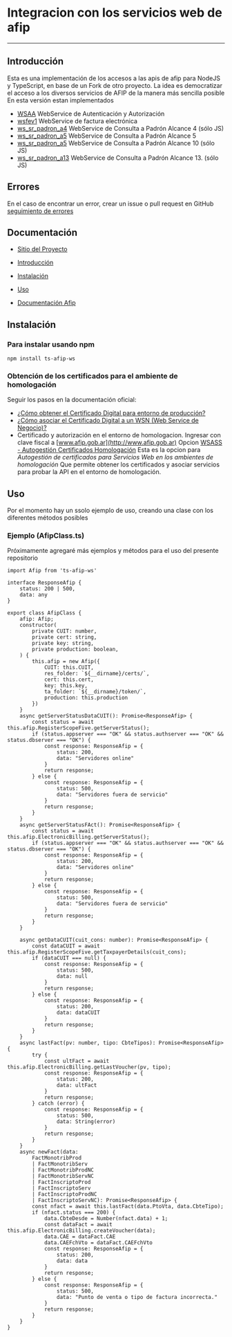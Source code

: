 # Integracion con los servicios web de afip
-----------------------------------------

## Introducción

Esta es una implementación de los accesos a las apis de afip para NodeJS y TypeScript, en base de un Fork de otro proyecto.
La idea es democratizar el acceso a los diversos servicios de AFIP de la manera más sencilla posible
En esta versión estan implementados
- [WSAA](#wsaa) WebService de Autenticación y Autorización
- [wsfev1](#wsfev1) WebService de factura electrónica
- [ws_sr_padron_a4](#ws_sr_padron_a4) WebService de Consulta a Padrón Alcance 4 (sólo JS)
- [ws_sr_padron_a5](#ws_sr_padron_a5) WebService de Consulta a Padrón Alcance 5
- [ws_sr_padron_a5](#ws_sr_padron_a10) WebService de Consulta a Padrón Alcance 10 (sólo JS)
- [ws_sr_padron_a13](#ws_sr_padron_a13) WebService de Consulta a Padrón Alcance 13. (sólo JS)

## Errores

En el caso de encontrar un error, crear un issue o pull request en GitHub [seguimiento de errores](https://github.com/jretondo/afip.js/issues)

## Documentación

* [Sitio del Proyecto](https://github.com/jretondo/afip.js)

* [Introducción](#introducción)
* [Instalación](#instalación)
* [Uso](#uso)
* [Documentación Afip](http://www.afip.gob.ar/ws/)

## Instalación

### Para instalar usando npm

```
npm install ts-afip-ws
```

### Obtención de los certificados para el ambiente de homologación

Seguir los pasos en la documentación oficial:

- [¿Cómo obtener el Certificado Digital para entorno de producción?](http://www.afip.gob.ar/ws/WSAA/wsaa_obtener_certificado_produccion.pdf)
- [¿Cómo asociar el Certificado Digital a un WSN (Web Service de Negocio)?](http://www.afip.gob.ar/ws/WSAA/wsaa_asociar_certificado_a_wsn_produccion.pdf)
- Certificado y autorización en el entorno de homologacion.
Ingresar con clave fiscal a [www.afip.gob.ar](http://www.afip.gob.ar)
Opcion [WSASS - Autogestión Certificados Homologación](https://wsass-homo.afip.gob.ar/wsass/portal/main.aspx)
Esta es la opcion para _Autogestión de certificados para Servicios Web en los ambientes de homologación_
Que permite obtener los certificados y asociar servicios para probar la API en el entorno de homologación.

## Uso

Por el momento hay un ssolo ejemplo de uso, creando una clase con los diferentes métodos posibles

### Ejemplo (AfipClass.ts)

Próximamente agregaré más ejemplos y métodos para el uso del presente repositorio

```
import Afip from 'ts-afip-ws'

interface ResponseAfip {
    status: 200 | 500,
    data: any
}

export class AfipClass {
    afip: Afip;
    constructor(
        private CUIT: number,
        private cert: string,
        private key: string,
        private production: boolean,
    ) {
        this.afip = new Afip({
            CUIT: this.CUIT,
            res_folder: `${__dirname}/certs/`,
            cert: this.cert,
            key: this.key,
            ta_folder: `${__dirname}/token/`,
            production: this.production
        })
    }
    async getServerStatusDataCUIT(): Promise<ResponseAfip> {
        const status = await this.afip.RegisterScopeFive.getServerStatus();
        if (status.appserver === "OK" && status.authserver === "OK" && status.dbserver === "OK") {
            const response: ResponseAfip = {
                status: 200,
                data: "Servidores online"
            }
            return response;
        } else {
            const response: ResponseAfip = {
                status: 500,
                data: "Servidores fuera de servicio"
            }
            return response;
        }
    }
    async getServerStatusFAct(): Promise<ResponseAfip> {
        const status = await this.afip.ElectronicBilling.getServerStatus();
        if (status.appserver === "OK" && status.authserver === "OK" && status.dbserver === "OK") {
            const response: ResponseAfip = {
                status: 200,
                data: "Servidores online"
            }
            return response;
        } else {
            const response: ResponseAfip = {
                status: 500,
                data: "Servidores fuera de servicio"
            }
            return response;
        }
    }

    async getDataCUIT(cuit_cons: number): Promise<ResponseAfip> {
        const dataCUIT = await this.afip.RegisterScopeFive.getTaxpayerDetails(cuit_cons);
        if (dataCUIT === null) {
            const response: ResponseAfip = {
                status: 500,
                data: null
            }
            return response;
        } else {
            const response: ResponseAfip = {
                status: 200,
                data: dataCUIT
            }
            return response;
        }
    }
    async lastFact(pv: number, tipo: CbteTipos): Promise<ResponseAfip> {
        try {
            const ultFact = await this.afip.ElectronicBilling.getLastVoucher(pv, tipo);
            const response: ResponseAfip = {
                status: 200,
                data: ultFact
            }
            return response;
        } catch (error) {
            const response: ResponseAfip = {
                status: 500,
                data: String(error)
            }
            return response;
        }
    }
    async newFact(data:
        FactMonotribProd
        | FactMonotribServ
        | FactMonotribProdNC
        | FactMonotribServNC
        | FactInscriptoProd
        | FactInscriptoServ
        | FactInscriptoProdNC
        | FactInscriptoServNC): Promise<ResponseAfip> {
        const nfact = await this.lastFact(data.PtoVta, data.CbteTipo);
        if (nfact.status === 200) {
            data.CbteDesde = Number(nfact.data) + 1;
            const dataFact = await this.afip.ElectronicBilling.createVoucher(data);
            data.CAE = dataFact.CAE
            data.CAEFchVto = dataFact.CAEFchVto
            const response: ResponseAfip = {
                status: 200,
                data: data
            }
            return response;
        } else {
            const response: ResponseAfip = {
                status: 500,
                data: "Punto de venta o tipo de factura incorrecta."
            }
            return response;
        }
    }
}

```